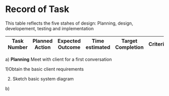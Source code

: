 # Record of Task

This table reflects the five stahes of design: Planning, design, developement, testing and implementation

| Task Number | Planned Action | Expected Outcome | Time estimated | Target Completion | Criteria|
|-------------|----------------|------------------|----------------|-------------------|---------|

a) **Planning** Meet with client for a first conversation

1)Obtain the basic client requirements

2) Sketch basic system diagram

b) 
